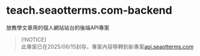 # teach.seaotterms.com-backend

放教學文章用的個人網站站台的後端API專案  

>[!NOTICE]  
> 此專案已在2025/06/15封存，專案內容移轉到新專案[api.seaotterms.com](https://github.com/peter910820/api.seaotterms.com)